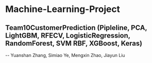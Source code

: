 # Machine-Learning-Project
## Team10CustomerPrediction (Pipleline, PCA, LightGBM, RFECV, LogisticRegression, RandomForest, SVM RBF, XGBoost, Keras)
-- Yuanshan Zhang, Simiao Ye, Mengxin Zhao, Jiayun Liu
